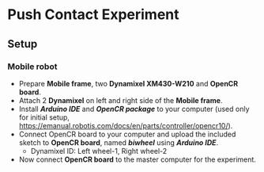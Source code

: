 # Push Contact Experiment

## Setup

### Mobile robot
* Prepare **Mobile frame**, two **Dynamixel XM430-W210** and **OpenCR board**.
* Attach 2 **Dynamixel** on left and right side of the **Mobile frame**.
* Install ***Arduino IDE*** and ***OpenCR package*** to your computer (used only for initial setup, https://emanual.robotis.com/docs/en/parts/controller/opencr10/).
* Connect OpenCR board to your computer and upload the included sketch to **OpenCR board**, named ***biwheel*** using ***Arduino IDE***.
  * Dynamixel ID: Left wheel-1, Right wheel-2
* Now connect **OpenCR board** to the master computer for the experiment.

